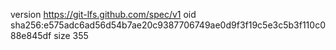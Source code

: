 version https://git-lfs.github.com/spec/v1
oid sha256:e575adc6ad56d54b7ae20c9387706749ae0d9f3f19c5e3c5b3f110c088e845df
size 355
